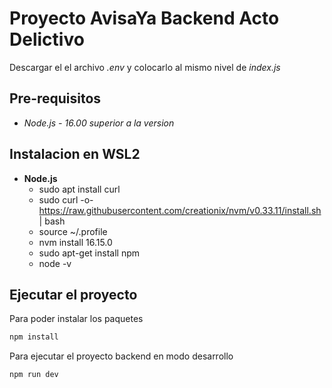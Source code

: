 # **Proyecto AvisaYa Backend Acto Delictivo**
Descargar el el archivo *.env* y colocarlo al mismo nivel de *index.js*

## **Pre-requisitos**
- *Node.js - 16.00 superior a la version*

## **Instalacion en WSL2**

- **Node.js**
	- sudo apt install curl
	- sudo curl -o- https://raw.githubusercontent.com/creationix/nvm/v0.33.11/install.sh | bash
	- source ~/.profile
	- nvm install 16.15.0
	- sudo apt-get install npm
	- node -v

## Ejecutar el proyecto
Para poder instalar los paquetes
```javascript
npm install
```
Para ejecutar el proyecto backend en modo desarrollo
```javascript
npm run dev
```